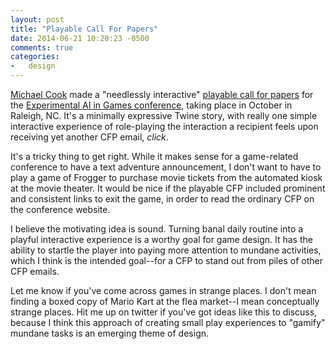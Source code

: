 ```yaml
---
layout: post
title: "Playable Call For Papers"
date: 2014-06-21 10:20:23 -0500
comments: true
categories:
-   design
---
```


[Michael Cook](http://www.twitter.com/mtrc) made a "needlessly interactive" [playable call for papers](http://www.exag.org/playablecfp/) for the [Experimental AI in Games conference](http://www.exag.org/), taking place in October in Raleigh, NC.  It's a minimally expressive Twine story, with really one simple interactive experience of role-playing the interaction a recipient feels upon receiving yet another CFP email, *click*.

It's a tricky thing to get right.  While it makes sense for a game-related conference to have a text adventure announcement, I don't want to have to play a game of Frogger to purchase movie tickets from the automated kiosk at the movie theater.  It would be nice if the playable CFP included prominent and consistent links to exit the game, in order to read the ordinary CFP on the conference website.

I believe the motivating idea is sound.  Turning banal daily routine into a playful interactive experience is a worthy goal for game design.  It has the ability to startle the player into paying more attention to mundane activities, which I think is the intended goal--for a CFP to stand out from piles of other CFP emails.

Let me know if you've come across games in strange places.  I don't mean finding a boxed copy of Mario Kart at the flea market--I mean conceptually strange places.  Hit me up on twitter if you've got ideas like this to discuss, because I think this approach of creating small play experiences to "gamify" mundane tasks is an emerging theme of design.
